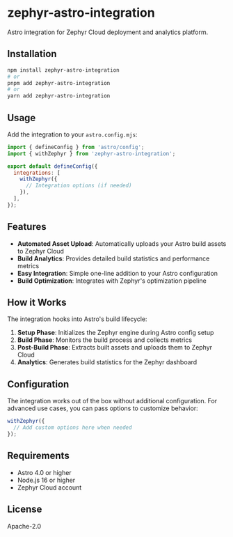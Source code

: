 # zephyr-astro-integration

Astro integration for Zephyr Cloud deployment and analytics platform.

## Installation

```bash
npm install zephyr-astro-integration
# or
pnpm add zephyr-astro-integration
# or
yarn add zephyr-astro-integration
```

## Usage

Add the integration to your `astro.config.mjs`:

```js
import { defineConfig } from 'astro/config';
import { withZephyr } from 'zephyr-astro-integration';

export default defineConfig({
  integrations: [
    withZephyr({
      // Integration options (if needed)
    }),
  ],
});
```

## Features

- **Automated Asset Upload**: Automatically uploads your Astro build assets to Zephyr Cloud
- **Build Analytics**: Provides detailed build statistics and performance metrics
- **Easy Integration**: Simple one-line addition to your Astro configuration
- **Build Optimization**: Integrates with Zephyr's optimization pipeline

## How it Works

The integration hooks into Astro's build lifecycle:

1. **Setup Phase**: Initializes the Zephyr engine during Astro config setup
2. **Build Phase**: Monitors the build process and collects metrics
3. **Post-Build Phase**: Extracts built assets and uploads them to Zephyr Cloud
4. **Analytics**: Generates build statistics for the Zephyr dashboard

## Configuration

The integration works out of the box without additional configuration. For advanced use cases, you can pass options to customize behavior:

```js
withZephyr({
  // Add custom options here when needed
});
```

## Requirements

- Astro 4.0 or higher
- Node.js 16 or higher
- Zephyr Cloud account

## License

Apache-2.0
